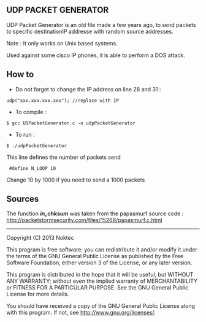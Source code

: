 UDP PACKET GENERATOR 
------
UDP Packet Generator is an old file made a few years ago, to send packets to specific destinationIP addresse with random source addresses. 

Note : It only works on Unix based systems.  

Used against some cisco IP phones, it is able to perform a DOS attack. 


How to
-----

- Do not forget to change the IP address on line  28 and 31 : 

```
udp("xxx.xxx.xxx.xxx"); //replace with IP
```

-  To compile : 

```
$ gcc UDPacketGenerator.c -o udpPacketGenerator

```
- To run :

```
$ ./udpPacketGenerator

```

This line defines the number of packets send
``` 
 #define N_LOOP 10
```
Change 10 by 1000 if you need to send a 1000 packets


Sources 
------
The function ***in_chksum***  was taken from the papasmurf source code : http://packetstormsecurity.com/files/15266/papasmurf.c.html



---


Copyright (C) 2013 Noktec

This program is free software: you can redistribute it and/or modify it under the terms of the GNU General Public License as published by the Free Software Foundation, either version 3 of the License, or any later version.

This program is distributed in the hope that it will be useful, but WITHOUT ANY WARRANTY; without even the implied warranty of MERCHANTABILITY or FITNESS FOR A PARTICULAR PURPOSE. See the GNU General Public License for more details.

You should have received a copy of the GNU General Public License along with this program. If not, see http://www.gnu.org/licenses/.

